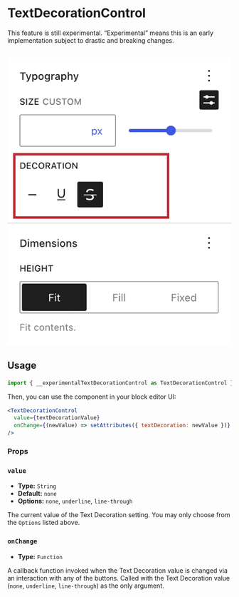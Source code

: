 # TextDecorationControl

<div class="callout callout-alert">
This feature is still experimental. “Experimental” means this is an early implementation subject to drastic and breaking changes.
</div>
<br />

![TextDecorationControl Element in Inspector Control](https://raw.githubusercontent.com/WordPress/gutenberg/HEAD/docs/assets/text-decoration-component.png?raw=true)


## Usage

```jsx
import { __experimentalTextDecorationControl as TextDecorationControl } from '@wordpress/block-editor';
```

Then, you can use the component in your block editor UI:

```jsx
<TextDecorationControl
  value={textDecorationValue}
  onChange={(newValue) => setAttributes({ textDecoration: newValue })}
/>
```

### Props

### `value`

-   **Type:** `String`
-   **Default:** `none`
-   **Options:** `none`, `underline`, `line-through`

The current value of the Text Decoration setting. You may only choose from the `Options` listed above.

### `onChange`

-   **Type:** `Function`

A callback function invoked when the Text Decoration value is changed via an interaction with any of the buttons. Called with the Text Decoration value (`none`, `underline`, `line-through`) as the only argument.